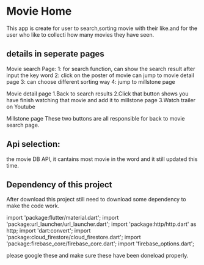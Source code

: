 # Movie Home

This app is create for user to search,sorting movie with their like.and for the user who like to collecti how many movies they have seen.

## details in seperate pages 
Movie search Page:
1: for search function, can show the search result after input the key word
2: click on the poster of movie can jump to movie detail page
3: can choose different sorting way
4: jump to millstone page


Movie detail page
1.Back to search results
2.Click that button shows you have finish watching that movie and add it to millstone page
3.Watch trailer on Youtube

Millstone page
These two buttons are all responsible for back to movie search page.

## Api selection:
the movie DB API, it cantains most movie in the word and it still updated this time.

## Dependency of this project
After download this project still need to download some dependency to make the code work.

import 'package:flutter/material.dart'; 
import 'package:url_launcher/url_launcher.dart'; 
import 'package:http/http.dart' as http; 
import 'dart:convert'; 
import 'package:cloud_firestore/cloud_firestore.dart'; 
import 'package:firebase_core/firebase_core.dart'; 
import 'firebase_options.dart'; 

please google these and make sure these have been doneload properly.




